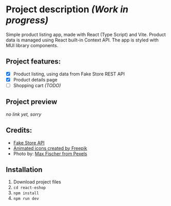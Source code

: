 # Project description *(Work in progress)*
Simple product listing app, made with React (Type Script) and Vite.
Product data is managed using React built-in Context API. 
The app is styled with MUI library components.

## Project features:
- [x] Product listing, using data from Fake Store REST API
- [x] Product details page
- [ ] Shopping cart *(TODO)*

## Project preview
*no link yet, sorry*

## Credits:
- [Fake Store API](https://fakestoreapi.com/)
- [Animated icons created by Freepik](https://www.flaticon.com/animated-icons)
- Photo by: [Max Fischer from Pexels](https://www.pexels.com/photo/person-holding-shopping-bags-5868277)

## Installation
1. Download project files
2. `cd react-eshop`
3. `npm install`
4. `npm run dev`
